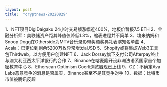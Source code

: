 ```yaml
---
layout: post
title:  "cryptnews-20220829"
---
```

1、NFT项目DigiDaigaku 24小时交易额涨幅近400%，地板价暂报7.5 ETH
2、金融分析师：美联储资产距其峰值仅降低1.3%，缩表进程并不简单
3、埃米纳姆和Snoop Dogg在Otherside为MTV音乐录影带奖颁奖典礼表演知名单曲
4、Acala：已定位到剩余5200万枚异常增发aUSD
5、Shopify或将集成Web3工具包Thirdweb，以方便用户创建NFT
6、Jack Dorsey旗下支付公司Afterpay终止与澳大利亚西太平洋银行的合作
7、Binance在喀麦隆开设非洲法语系国家首个加密教育中心
8、Etherscan Optimism Goerli浏览器现已上线
9、CZ：不确定Ava Labs恶意竞争的消息是否属实，Binance甚至不是其竞争对手
10、数据：比特币市值被腾讯反超
